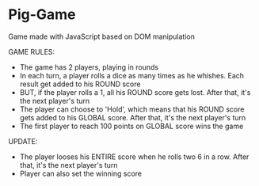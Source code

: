 # Pig-Game


Game made with JavaScript based on DOM manipulation


GAME RULES:

- The game has 2 players, playing in rounds
- In each turn, a player rolls a dice as many times as he whishes. Each result get added to his ROUND score
- BUT, if the player rolls a 1, all his ROUND score gets lost. After that, it's the next player's turn
- The player can choose to 'Hold', which means that his ROUND score gets added to his GLOBAL score. After that, it's the next player's turn
- The first player to reach 100 points on GLOBAL score wins the game

UPDATE:

- The player looses his ENTIRE score when he rolls two 6 in a row. After that, it's the next player's turn
- Player can also set the winning score
